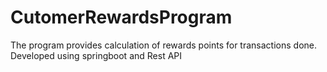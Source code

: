 # CutomerRewardsProgram

The program provides calculation of rewards points for transactions done.
Developed using springboot and Rest API 
